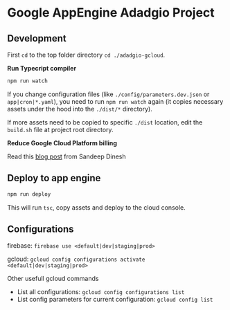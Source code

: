 # Google AppEngine Adadgio Project

## Development

First `cd` to the top folder directory `cd ./adadgio-gcloud`.

**Run Typecript compiler**

```bash
npm run watch
```

If you change configuration files (like `./config/parameters.dev.json` or `app|cron|*.yaml`), you need to run `npm run watch` again (it copies necessary assets under the hood into the `./dist/*` directory).

If more assets need to be copied to specific `./dist` location, edit the `build.sh` file at project root directory.

**Reduce Google Cloud Platform billing**

Read this [blog post](https://medium.com/google-cloud/three-simple-steps-to-save-costs-when-prototyping-with-app-engine-flexible-environment-104fc6736495) from Sandeep Dinesh

## Deploy to app engine

```bash
npm run deploy
```

This will run `tsc`, copy assets and deploy to the cloud console.

## Configurations

firebase: `firebase use <default|dev|staging|prod>`

gcloud: `gcloud config configurations activate <default|dev|staging|prod>`

Other usefull gcloud commands

- List all configurations: `gcloud config configurations list`
- List config parameters for current configuration:  `gcloud config list`
